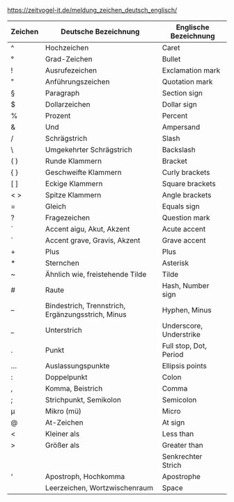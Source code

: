 https://zeitvogel-it.de/meldung_zeichen_deutsch_englisch/

| Zeichen | Deutsche Bezeichnung                              | Englische Bezeichnung   |
|---------|---------------------------------------------------|-------------------------|
| ^       | Hochzeichen                                       | Caret                   |
| °       | Grad-Zeichen                                      | Bullet                  |
| !       | Ausrufezeichen                                    | Exclamation mark        |
| "       | Anführungszeichen                                 | Quotation mark          |
| §       | Paragraph                                         | Section sign            |
| $       | Dollarzeichen                                     | Dollar sign             |
| %       | Prozent                                           | Percent                 |
| &       | Und                                               | Ampersand               |
| /       | Schrägstrich                                      | Slash                   |
| \       | Umgekehrter Schrägstrich                          | Backslash               |
| ( )     | Runde Klammern                                    | Bracket                 |
| { }     | Geschweifte Klammern                              | Curly brackets          |
| [ ]     | Eckige Klammern                                   | Square brackets         |
| < >     | Spitze Klammern                                   | Angle brackets          |
| =       | Gleich                                            | Equals sign             |
| ?       | Fragezeichen                                      | Question mark           |
| ´       | Accent aigu, Akut, Akzent                         | Acute accent            |
| `       | Accent grave, Gravis, Akzent                      | Grave accent            |
| +       | Plus                                              | Plus                    |
| *       | Sternchen                                         | Asterisk                |
| ~       | Ähnlich wie, freistehende Tilde                   | Tilde                   |
| #       | Raute                                             | Hash, Number sign       |
| –       | Bindestrich, Trennstrich, Ergänzungsstrich, Minus | Hyphen, Minus           |
| _       | Unterstrich                                       | Underscore, Understrike |
| .       | Punkt                                             | Full stop, Dot, Period  |
| …       | Auslassungspunkte                                 | Ellipsis points         |
| :       | Doppelpunkt                                       | Colon                   |
| ,       | Komma, Beistrich                                  | Comma                   |
| ;       | Strichpunkt, Semikolon                            | Semicolon               |
| µ       | Mikro (mü)                                        | Micro                   |
| @       | At-Zeichen                                        | At sign                 |
| <       | Kleiner als                                       | Less than               |
| >       | Größer als                                        | Greater than            |
|         |                                                   | Senkrechter Strich      |
| ‘       | Apostroph, Hochkomma                              | Apostrophe              |
|         | Leerzeichen, Wortzwischenraum                     | Space                   |